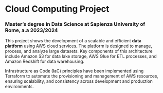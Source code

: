 # Cloud Computing Project 

### Master’s degree in Data Science at Sapienza University of Rome, a.a 2023/2024

This project shows the development of a scalable and efficient **data platform** using AWS cloud services.
The platform is designed to manage, process, and analyze large datasets.
Key components of this architecture include Amazon S3 for data lake storage, AWS Glue for ETL processes, and Amazon Redshift for data warehousing.

Infrastructure as Code (IaC) principles have been implemented using Terraform to automate the provisioning and management of AWS resources, ensuring scalability, and consistency across development and production environments.
